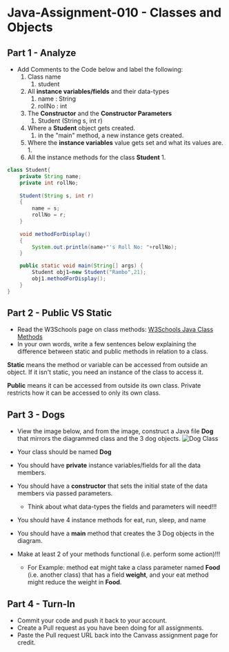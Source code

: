 # Java-Assignment-010 - Classes and Objects

## Part 1 - Analyze
* Add Comments to the Code below and label the following:
  1. Class name
     1. student
  2. All **instance variables/fields** and their data-types
     1. name : String
     2. rollNo : int
  3. The **Constructor** and the **Constructor Parameters**
     1. Student (String s, int r)
  4. Where a **Student** object gets created.
     1. in the "main" method, a new instance gets created.
  5. Where the **instance variables** value gets set and what its values are.
     1.
  6. All the instance methods for the class **Student**
     1.

```java
class Student{
    private String name;
    private int rollNo;
   
    Student(String s, int r)
    {
   	    name = s;
   	    rollNo = r;
    }
   
    void methodForDisplay()
    {
        System.out.println(name+"'s Roll No: "+rollNo);
    }

    public static void main(String[] args) {
        Student obj1=new Student("Rambo",21);
        obj1.methodForDisplay();
    }
}
```

## Part 2 - Public VS Static

* Read the W3Schools page on class methods: [W3Schools Java Class Methods](https://www.w3schools.com/java/java_class_methods.asp)
* In your own words, write a few sentences below explaining the difference between static and public methods in relation to a class.

**Static** means the method or variable can be accessed from outside an object. If it isn't static, you need an instance of the class to access it.

**Public** means it can be accessed from outside its own class. Private restricts how it can be accessed to only its own class.

## Part 3 - Dogs

* View the image below, and from the image, construct a Java file **Dog** that mirrors the diagrammed class and the 3 dog objects.
![Dog Class](images/ClassVSObject.png)

* Your class should be named **Dog**
* You should have **private** instance variables/fields for all the data members.
* You should have a **constructor** that sets the initial state of the data members via passed parameters.
    * Think about what data-types the fields and parameters will need!!!
* You should have 4 instance methods for eat, run, sleep, and name
* You should have a **main** method that creates the 3 Dog objects in the diagram.
* Make at least 2 of your methods functional (i.e. perform some action)!!!
    * For Example: method eat might take a class parameter named **Food** (i.e. another class) that has a field **weight**, and your eat method might reduce the weight in **Food**.

## Part 4 - Turn-In

* Commit your code and push it back to your account.
* Create a Pull request as you have been doing for all assignments.
* Paste the Pull request URL back into the Canvass assignment page for credit.
